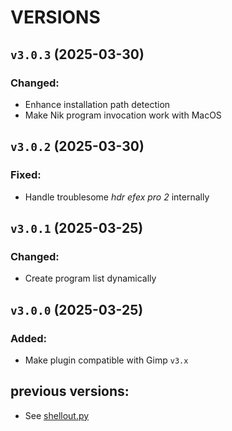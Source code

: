 # VERSIONS

## `v3.0.3` (2025-03-30)
### Changed:
- Enhance installation path detection
- Make Nik program invocation work with MacOS

## `v3.0.2` (2025-03-30)
### Fixed:
- Handle troublesome *hdr efex pro 2* internally

## `v3.0.1` (2025-03-25)
### Changed:
- Create program list dynamically

## `v3.0.0` (2025-03-25)
### Added:
- Make plugin compatible with Gimp `v3.x`

## previous versions:
- See [shellout.py](gimp2x/shellout.py)